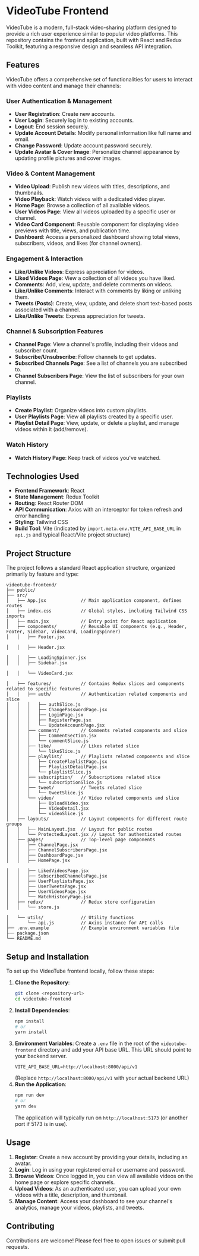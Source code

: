 # VideoTube Frontend

VideoTube is a modern, full-stack video-sharing platform designed to provide a rich user experience similar to popular video platforms. This repository contains the frontend application, built with React and Redux Toolkit, featuring a responsive design and seamless API integration.

## Features

VideoTube offers a comprehensive set of functionalities for users to interact with video content and manage their channels:

### User Authentication & Management
* **User Registration**: Create new accounts.
* **User Login**: Securely log in to existing accounts.
* **Logout**: End session securely.
* **Update Account Details**: Modify personal information like full name and email.
* **Change Password**: Update account password securely.
* **Update Avatar & Cover Image**: Personalize channel appearance by updating profile pictures and cover images.

### Video & Content Management
* **Video Upload**: Publish new videos with titles, descriptions, and thumbnails.
* **Video Playback**: Watch videos with a dedicated video player.
* **Home Page**: Browse a collection of all available videos.
* **User Videos Page**: View all videos uploaded by a specific user or channel.
* **Video Card Component**: Reusable component for displaying video previews with title, views, and publication time.
* **Dashboard**: Access a personalized dashboard showing total views, subscribers, videos, and likes (for channel owners).

### Engagement & Interaction
* **Like/Unlike Videos**: Express appreciation for videos.
* **Liked Videos Page**: View a collection of all videos you have liked.
* **Comments**: Add, view, update, and delete comments on videos.
* **Like/Unlike Comments**: Interact with comments by liking or unliking them.
* **Tweets (Posts)**: Create, view, update, and delete short text-based posts associated with a channel.
* **Like/Unlike Tweets**: Express appreciation for tweets.

### Channel & Subscription Features
* **Channel Page**: View a channel's profile, including their videos and subscriber count.
* **Subscribe/Unsubscribe**: Follow channels to get updates.
* **Subscribed Channels Page**: See a list of channels you are subscribed to.
* **Channel Subscribers Page**: View the list of subscribers for your own channel.

### Playlists
* **Create Playlist**: Organize videos into custom playlists.
* **User Playlists Page**: View all playlists created by a specific user.
* **Playlist Detail Page**: View, update, or delete a playlist, and manage videos within it (add/remove).

### Watch History
* **Watch History Page**: Keep track of videos you've watched.

## Technologies Used

* **Frontend Framework**: React
* **State Management**: Redux Toolkit
* **Routing**: React Router DOM
* **API Communication**: Axios with an interceptor for token refresh and error handling
* **Styling**: Tailwind CSS
* **Build Tool**: Vite (indicated by `import.meta.env.VITE_API_BASE_URL` in `api.js` and typical React/Vite project structure)

## Project Structure

The project follows a standard React application structure, organized primarily by feature and type: <br/>
```
videotube-frontend/
├── public/
├── src/
│   ├── App.jsx             // Main application component, defines routes
│   ├── index.css           // Global styles, including Tailwind CSS imports
│   ├── main.jsx            // Entry point for React application
│   ├── components/         // Reusable UI components (e.g., Header, Footer, Sidebar, VideoCard, LoadingSpinner)
│   │   ├── Footer.jsx

│   │   ├── Header.jsx

│   │   ├── LoadingSpinner.jsx
│   │   ├── Sidebar.jsx

│   │   └── VideoCard.jsx

│   ├── features/           // Contains Redux slices and components related to specific features
│   │   ├── auth/           // Authentication related components and slice
│   │   │   ├── authSlice.js
│   │   │   ├── ChangePasswordPage.jsx
│   │   │   ├── LoginPage.jsx
│   │   │   ├── RegisterPage.jsx
│   │   │   └── UpdateAccountPage.jsx
│   │   ├── comment/        // Comments related components and slice
│   │   │   ├── CommentSection.jsx
│   │   │   └── commentSlice.js
│   │   ├── like/           // Likes related slice
│   │   │   └── likeSlice.js
│   │   ├── playlist/       // Playlists related components and slice
│   │   │   ├── CreatePlaylistPage.jsx
│   │   │   ├── PlaylistDetailPage.jsx
│   │   │   └── playlistSlice.js
│   │   ├── subscription/   // Subscriptions related slice
│   │   │   └── subscriptionSlice.js
│   │   ├── tweet/          // Tweets related slice
│   │   │   └── tweetSlice.js
│   │   └── video/          // Video related components and slice
│   │       ├── UploadVideo.jsx
│   │       ├── VideoDetail.jsx
│   │       └── videoSlice.js
│   ├── layouts/            // Layout components for different route groups
│   │   ├── MainLayout.jsx  // Layout for public routes
│   │   └── ProtectedLayout.jsx // Layout for authenticated routes
│   ├── pages/              // Top-level page components
│   │   ├── ChannelPage.jsx
│   │   ├── ChannelSubscribersPage.jsx
│   │   ├── DashboardPage.jsx
│   │   ├── HomePage.jsx

│   │   ├── LikedVideosPage.jsx
│   │   ├── SubscribedChannelsPage.jsx
│   │   ├── UserPlaylistsPage.jsx
│   │   ├── UserTweetsPage.jsx
│   │   ├── UserVideosPage.jsx
│   │   └── WatchHistoryPage.jsx
│   ├── redux/              // Redux store configuration
│   │   └── store.js

│   └── utils/              // Utility functions
│       └── api.js          // Axios instance for API calls
├── .env.example            // Example environment variables file
├── package.json
└── README.md
```
## Setup and Installation

To set up the VideoTube frontend locally, follow these steps:

1.  **Clone the Repository**:
    ```bash
    git clone <repository-url>
    cd videotube-frontend
    ```
2.  **Install Dependencies**:
    ```bash
    npm install
    # or
    yarn install
    ```
3.  **Environment Variables**:
    Create a `.env` file in the root of the `videotube-frontend` directory and add your API base URL. This URL should point to your backend server.
    ```
    VITE_API_BASE_URL=http://localhost:8000/api/v1
    ```
    (Replace `http://localhost:8000/api/v1` with your actual backend URL)
4.  **Run the Application**:
    ```bash
    npm run dev
    # or
    yarn dev
    ```
    The application will typically run on `http://localhost:5173` (or another port if 5173 is in use).

## Usage

1.  **Register**: Create a new account by providing your details, including an avatar.
2.  **Login**: Log in using your registered email or username and password.
3.  **Browse Videos**: Once logged in, you can view all available videos on the home page or explore specific channels.
4.  **Upload Videos**: As an authenticated user, you can upload your own videos with a title, description, and thumbnail.
5.  **Manage Content**: Access your dashboard to see your channel's analytics, manage your videos, playlists, and tweets.

## Contributing

Contributions are welcome! Please feel free to open issues or submit pull requests.
